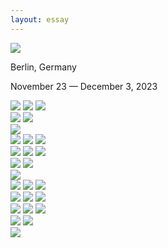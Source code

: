 ```yaml
---
layout: essay
---
```

<div class="cover-container">
    <img class="cover" src="/img/berlin/cover.jpg">
</div>
<div class="photo-essay-wrapper">
    <p class="essay-title">Berlin, Germany</p>
    <p class="essay-subtitle">November 23 — December 3, 2023</p>
    <div class="photoset">
        <img class="photo" src="/img/berlin/walk-1.jpg" data-img-width="4032" data-img-height="3024">
        <img class="photo" src="/img/berlin/walk-2.jpg" data-img-width="3024" data-img-height="4032">
        <img class="photo" src="/img/berlin/walk-3.jpg" data-img-width="2268" data-img-height="4032">
    </div>
    <div class="photoset">
        <img class="photo" src="/img/berlin/walk-4.jpg" data-img-width="7952" data-img-height="5304">
        <img class="photo" src="/img/berlin/walk-5.jpg" data-img-width="3024" data-img-height="4032">
    </div>
    <div class="photoset">
        <img class="key" src="/img/berlin/hol-1.jpg" data-img-width="7952" data-img-height="5304">
    </div>
    <div class="photoset">
        <img class="photo" src="/img/berlin/hol-2.jpg" data-img-width="5304" data-img-height="7952">
        <img class="photo" src="/img/berlin/hol-3.jpg" data-img-width="7952" data-img-height="5304">
        <img class="photo" src="/img/berlin/hol-4.jpg" data-img-width="7952" data-img-height="5304">
    </div>
    <div class="photoset">
        <img class="photo" src="/img/berlin/jewish-1.jpg" data-img-width="5304" data-img-height="7952">
        <img class="photo" src="/img/berlin/jewish-2.jpg" data-img-width="5304" data-img-height="7952">
        <img class="photo" src="/img/berlin/jewish-3.jpg" data-img-width="5304" data-img-height="7952">
    </div>
    <div class="photoset">
        <img class="photo" src="/img/berlin/syn-1.jpg" data-img-width="7952" data-img-height="5304">
        <img class="photo" src="/img/berlin/syn-2.jpg" data-img-width="7952" data-img-height="5304">
    </div>
    <div class="photoset">
        <img class="key" src="/img/berlin/ham-1.jpg" data-img-width="7952" data-img-height="5304">
    </div>
    <div class="photoset">
        <img class="photo" src="/img/berlin/ham-0.jpg" data-img-width="3024" data-img-height="4032">
        <img class="photo" src="/img/berlin/ham-2.jpg" data-img-width="5304" data-img-height="7952">
        <img class="photo" src="/img/berlin/ham-3.jpg" data-img-width="5304" data-img-height="7952">
    </div>
    <div class="photoset">
        <img class="photo" src="/img/berlin/ham-4.jpg" data-img-width="5304" data-img-height="7952">
        <img class="photo" src="/img/berlin/ham-5.jpg" data-img-width="5304" data-img-height="7952">
        <img class="photo" src="/img/berlin/ham-6.jpg" data-img-width="5304" data-img-height="7952">
    </div>
    <div class="photoset">
        <img class="photo" src="/img/berlin/doner-1.jpg" data-img-width="3024" data-img-height="4032">
        <img class="photo" src="/img/berlin/doner-2.jpg" data-img-width="3024" data-img-height="4032">
        <img class="photo" src="/img/berlin/doner-3.jpg" data-img-width="3024" data-img-height="4032">
    </div>
    <div class="photoset grid-2">
        <img class="photo" src="/img/berlin/brian.jpg" data-img-width="3024" data-img-height="4032">
        <img class="photo" src="/img/berlin/danny.jpg" data-img-width="5304" data-img-height="7952">
    </div>
    <div class="photoset">
        <img class="photo" src="/img/berlin/group.jpg" data-img-width="4032" data-img-height="3024">
    </div>
</div>